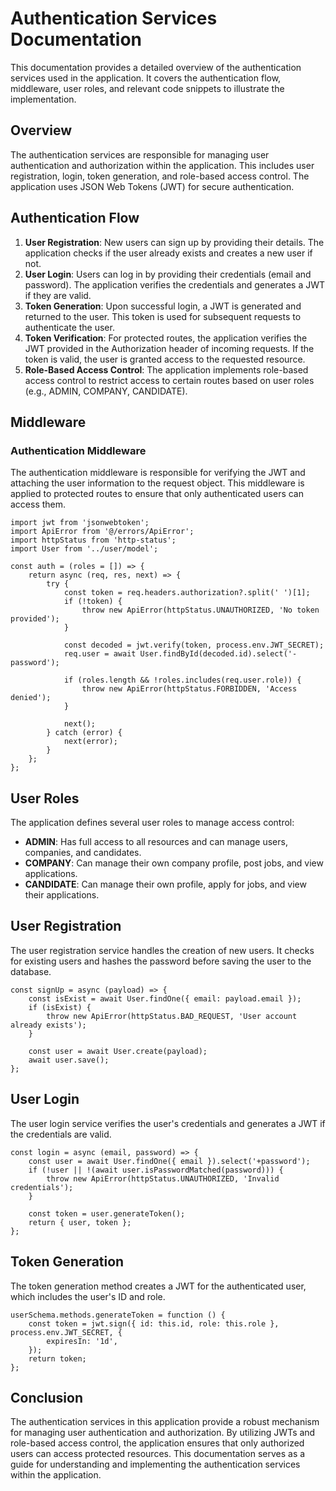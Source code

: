 # Authentication Services Documentation

This documentation provides a detailed overview of the authentication services used in the application. It covers the authentication flow, middleware, user roles, and relevant code snippets to illustrate the implementation.

## Overview
The authentication services are responsible for managing user authentication and authorization within the application. This includes user registration, login, token generation, and role-based access control. The application uses JSON Web Tokens (JWT) for secure authentication.

## Authentication Flow
1. **User Registration**: New users can sign up by providing their details. The application checks if the user already exists and creates a new user if not.
2. **User Login**: Users can log in by providing their credentials (email and password). The application verifies the credentials and generates a JWT if they are valid.
3. **Token Generation**: Upon successful login, a JWT is generated and returned to the user. This token is used for subsequent requests to authenticate the user.
4. **Token Verification**: For protected routes, the application verifies the JWT provided in the Authorization header of incoming requests. If the token is valid, the user is granted access to the requested resource.
5. **Role-Based Access Control**: The application implements role-based access control to restrict access to certain routes based on user roles (e.g., ADMIN, COMPANY, CANDIDATE).

## Middleware
### Authentication Middleware
The authentication middleware is responsible for verifying the JWT and attaching the user information to the request object. This middleware is applied to protected routes to ensure that only authenticated users can access them.

```
import jwt from 'jsonwebtoken';
import ApiError from '@/errors/ApiError';
import httpStatus from 'http-status';
import User from '../user/model';

const auth = (roles = []) => {
    return async (req, res, next) => {
        try {
            const token = req.headers.authorization?.split(' ')[1];
            if (!token) {
                throw new ApiError(httpStatus.UNAUTHORIZED, 'No token provided');
            }

            const decoded = jwt.verify(token, process.env.JWT_SECRET);
            req.user = await User.findById(decoded.id).select('-password');

            if (roles.length && !roles.includes(req.user.role)) {
                throw new ApiError(httpStatus.FORBIDDEN, 'Access denied');
            }

            next();
        } catch (error) {
            next(error);
        }
    };
};
```

## User Roles
The application defines several user roles to manage access control:
- **ADMIN**: Has full access to all resources and can manage users, companies, and candidates.
- **COMPANY**: Can manage their own company profile, post jobs, and view applications.
- **CANDIDATE**: Can manage their own profile, apply for jobs, and view their applications.

## User Registration
The user registration service handles the creation of new users. It checks for existing users and hashes the password before saving the user to the database.

```
const signUp = async (payload) => {
    const isExist = await User.findOne({ email: payload.email });
    if (isExist) {
        throw new ApiError(httpStatus.BAD_REQUEST, 'User account already exists');
    }

    const user = await User.create(payload);
    await user.save();
};
```

## User Login
The user login service verifies the user's credentials and generates a JWT if the credentials are valid.

```
const login = async (email, password) => {
    const user = await User.findOne({ email }).select('+password');
    if (!user || !(await user.isPasswordMatched(password))) {
        throw new ApiError(httpStatus.UNAUTHORIZED, 'Invalid credentials');
    }

    const token = user.generateToken();
    return { user, token };
};
```

## Token Generation
The token generation method creates a JWT for the authenticated user, which includes the user's ID and role.

```
userSchema.methods.generateToken = function () {
    const token = jwt.sign({ id: this.id, role: this.role }, process.env.JWT_SECRET, {
        expiresIn: '1d',
    });
    return token;
};
```

## Conclusion
The authentication services in this application provide a robust mechanism for managing user authentication and authorization. By utilizing JWTs and role-based access control, the application ensures that only authorized users can access protected resources. This documentation serves as a guide for understanding and implementing the authentication services within the application.
